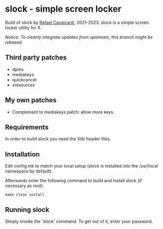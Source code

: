 # slock - simple screen locker

Build of slock by [Rafael Cavalcanti](https://rafaelc.org/dev), 2021-2023. slock is a simple screen locker utility for X.

_Notice: To cleanly integrate updates from upstream, this branch might be rebased._

## Third party patches

- dpms
- mediakeys
- quickcancel
- xresources

## My own patches

- Complement to mediakeys patch: allow more keys.

## Requirements

In order to build slock you need the Xlib header files.

## Installation

Edit config.mk to match your local setup (slock is installed into
the /usr/local namespace by default).

Afterwards enter the following command to build and install slock
(if necessary as root):

    make clean install

## Running slock

Simply invoke the 'slock' command. To get out of it, enter your password.
